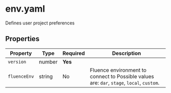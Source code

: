 # env.yaml

Defines user project preferences

## Properties

| Property     | Type   | Required | Description                                                                               |
|--------------|--------|----------|-------------------------------------------------------------------------------------------|
| `version`    | number | **Yes**  |                                                                                           |
| `fluenceEnv` | string | No       | Fluence environment to connect to Possible values are: `dar`, `stage`, `local`, `custom`. |

